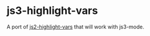 js3-highlight-vars
==================
A port of [js2-highlight-vars](http://mihai.bazon.net/projects/editing-javascript-with-emacs-js2-mode/js2-highlight-vars-mode) that will work with js3-mode.
